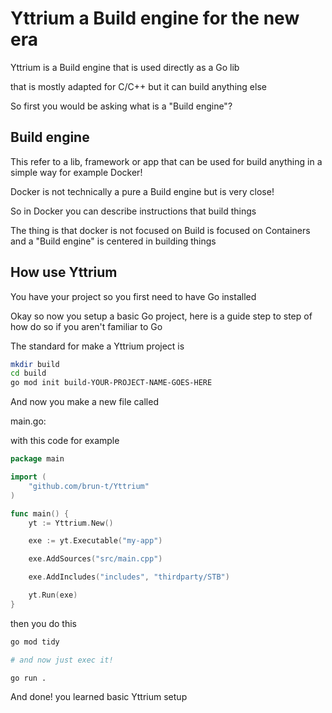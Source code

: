 # Yttrium a Build engine for the new era

Yttrium is a Build engine that is used directly as a Go lib

that is mostly adapted for C/C++ but it can build anything else

So first you would be asking what is a "Build engine"?

## Build engine

This refer to a lib, framework or app that can be used for build anything in a simple way for example Docker!

Docker is not technically a pure a Build engine but is very close!

So in Docker you can describe instructions that build things

The thing is that docker is not focused on Build is focused on Containers and a "Build engine" is centered in building things

## How use Yttrium

You have your project so you first need to have Go installed

Okay so now you setup a basic Go project, here is a guide step to step of how do so if you aren't familiar to Go

The standard for make a Yttrium project is

```sh
mkdir build
cd build
go mod init build-YOUR-PROJECT-NAME-GOES-HERE
```

And now you make a new file called

main.go:

with this code for example

```go
package main

import (
    "github.com/brun-t/Yttrium"
)

func main() {
    yt := Yttrium.New()

    exe := yt.Executable("my-app")

    exe.AddSources("src/main.cpp")

    exe.AddIncludes("includes", "thirdparty/STB")

    yt.Run(exe)
}
```

then you do this

```sh
go mod tidy

# and now just exec it!

go run .
```

And done! you learned basic Yttrium setup
